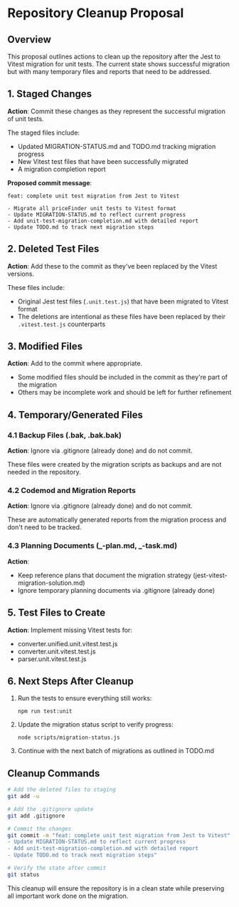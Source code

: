 # Repository Cleanup Proposal

## Overview

This proposal outlines actions to clean up the repository after the Jest to Vitest migration for unit tests. The current state shows successful migration but with many temporary files and reports that need to be addressed.

## 1. Staged Changes

**Action**: Commit these changes as they represent the successful migration of unit tests.

The staged files include:

- Updated MIGRATION-STATUS.md and TODO.md tracking migration progress
- New Vitest test files that have been successfully migrated
- A migration completion report

**Proposed commit message**:

```
feat: complete unit test migration from Jest to Vitest

- Migrate all priceFinder unit tests to Vitest format
- Update MIGRATION-STATUS.md to reflect current progress
- Add unit-test-migration-completion.md with detailed report
- Update TODO.md to track next migration steps
```

## 2. Deleted Test Files

**Action**: Add these to the commit as they've been replaced by the Vitest versions.

These files include:

- Original Jest test files (`.unit.test.js`) that have been migrated to Vitest format
- The deletions are intentional as these files have been replaced by their `.vitest.test.js` counterparts

## 3. Modified Files

**Action**: Add to the commit where appropriate.

- Some modified files should be included in the commit as they're part of the migration
- Others may be incomplete work and should be left for further refinement

## 4. Temporary/Generated Files

### 4.1 Backup Files (.bak, .bak.bak)

**Action**: Ignore via .gitignore (already done) and do not commit.

These files were created by the migration scripts as backups and are not needed in the repository.

### 4.2 Codemod and Migration Reports

**Action**: Ignore via .gitignore (already done) and do not commit.

These are automatically generated reports from the migration process and don't need to be tracked.

### 4.3 Planning Documents (_-plan.md, _-task.md)

**Action**:

- Keep reference plans that document the migration strategy (jest-vitest-migration-solution.md)
- Ignore temporary planning documents via .gitignore (already done)

## 5. Test Files to Create

**Action**: Implement missing Vitest tests for:

- converter.unified.unit.vitest.test.js
- converter.unit.vitest.test.js
- parser.unit.vitest.test.js

## 6. Next Steps After Cleanup

1. Run the tests to ensure everything still works:

   ```
   npm run test:unit
   ```

2. Update the migration status script to verify progress:

   ```
   node scripts/migration-status.js
   ```

3. Continue with the next batch of migrations as outlined in TODO.md

## Cleanup Commands

```bash
# Add the deleted files to staging
git add -u

# Add the .gitignore update
git add .gitignore

# Commit the changes
git commit -m "feat: complete unit test migration from Jest to Vitest" -m "- Migrate all priceFinder unit tests to Vitest format
- Update MIGRATION-STATUS.md to reflect current progress
- Add unit-test-migration-completion.md with detailed report
- Update TODO.md to track next migration steps"

# Verify the state after commit
git status
```

This cleanup will ensure the repository is in a clean state while preserving all important work done on the migration.
